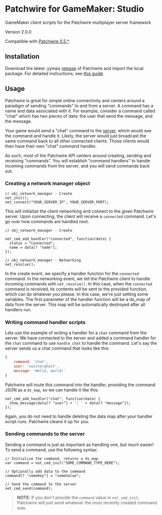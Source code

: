 # Patchwire for GameMaker: Studio
GameMaker client scripts for the Patchwire multiplayer server framework

Version 2.0.0

Compatible with [Patchwire 0.5.*](https://github.com/twisterghost/patchwire).

## Installation

Download the latest .yymps [release](https://github.com/twisterghost/patchwire/releases) of Patchwire and import the local package. For detailed instructions, see [this guide](https://gmcore.io/installing.html)

## Usage

Patchwire is great for simple online connectivity and centers around a paradigm of sending "commands" to and from a server. A command has a name and data associated with it. For example, consider a command called "chat" which has two pieces of data: the user that send the message, and the message.

Your game would send a "chat" command to the [server](https://github.com/twisterghost/patchwire), which would see the command and handle it. Likely, the server would just broadcast the same command back to all other connected clients. Those clients would then have their own "chat" command handler.

As such, most of the Patchwire API centers around creating, sending and receiving "commands". You will establish "command handlers" to handle incoming commands from the server, and you will send commands back out.

### Creating a network manager object

```GML
// obj_network_manager - Create
net_init();
net_connect("YOUR_SERVER_IP", YOUR_SERVER_PORT);
```

This will initialize the client networking and connect to the given Patchwire server. Upon connecting, the client will receive a `connected` command. Let's go over how commands are handled next.

```GML
// obj_network_manager - Create

net_cmd_add_handler("connected", function(data) {
  status = "Connected";
  name = data[? "name"];
});
```

```GML
// obj_network_manager - Networking
net_resolve();
```

In the create event, we specify a handler function for the `connected` command. In the networking event, we tell the Patchwire client to handle incoming commands with `net_resolve()`. In this case, when the `connected` command is received, its contents will be sent to the provided function, which can do whatever you please. In this case, we're just setting some variables. The first parameter of the handler function will be a ds_map of data from the server. This map will be automatically destroyed after all handlers run.

### Writing command handler scripts

Lets use the example of writing a handler for a `chat` command from the server. We have connected to the server and added a command handler for the `chat` command to use `handle_chat` to handle the command. Let's say the server sends us a chat command that looks like this:

```JavaScript
{
    command: 'chat',
    user: 'twisterghost',
    message: 'Hello, world!'
}
```

Patchwire will route this command into the handler, providing the command JSON as a `ds_map`, so we can handle it like this:

```GML
net_cmd_add_handler("chat", function(data) {
  show_message(data[? "user"] + ': ' + data[? "message"]);
});

```

Again, you do not need to handle deleting the data map after your handler script runs. Patchwire cleans it up for you.

### Sending commands to the server

Sending a command is just as important as handling one, but much easier! To send a command, use the following syntax:

```GML
// Initialize the command, returns a ds_map
var command = net_cmd_init("SOME_COMMAND_TYPE_HERE");

// Optionally add data to the command
command[? "someKey"] = "someValue";

// Send the command to the server
net_cmd_send(command);
```

> **NOTE:** If you don't provide the `command` value in `net_cmd_init`, Patchwire will just send whatever the most recently created command was.
